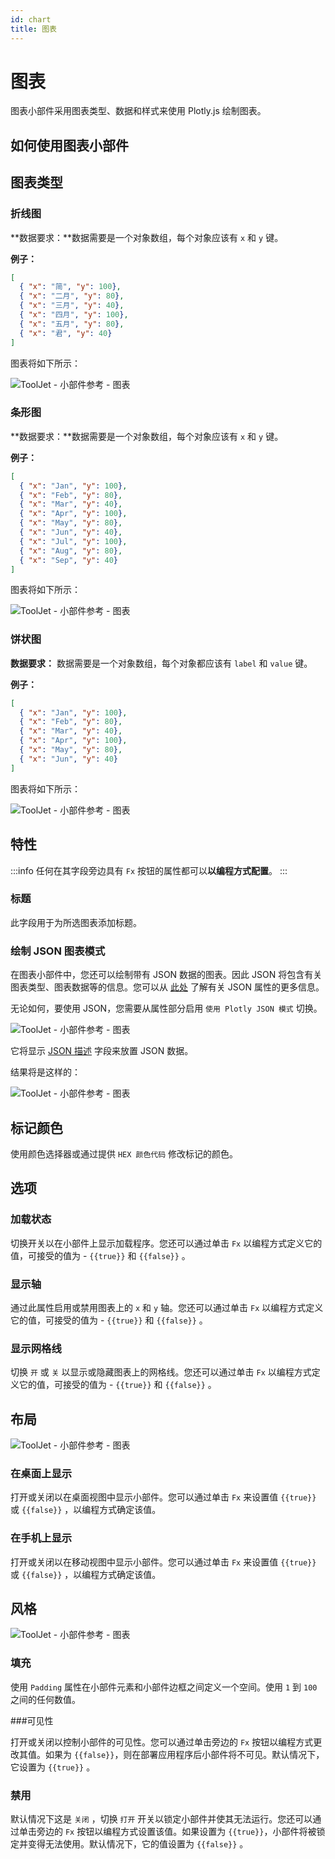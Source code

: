 ```yaml
---
id: chart
title: 图表
---
```

# 图表

图表小部件采用图表类型、数据和样式来使用 Plotly.js 绘制图表。

## 如何使用图表小部件



## 图表类型
### 折线图

**数据要求：**数据需要是一个对象数组，每个对象应该有 `x` 和 `y` 键。

**例子：**
```json
[
  { "x": "简", "y": 100},
  { "x": "二月", "y": 80},
  { "x": "三月", "y": 40},
  { "x": "四月", "y": 100},
  { "x": "五月", "y": 80},
  { "x": "君", "y": 40}
]
```

图表将如下所示：

<div style={{textAlign: 'center'}}>

<img className="screenshot-full" src="/img/widgets/chart/linec.png" alt="ToolJet - 小部件参考 - 图表" />

</div>

### 条形图

**数据要求：**数据需要是一个对象数组，每个对象应该有 `x` 和 `y` 键。

**例子：**

```json
[
  { "x": "Jan", "y": 100},
  { "x": "Feb", "y": 80},
  { "x": "Mar", "y": 40},
  { "x": "Apr", "y": 100},
  { "x": "May", "y": 80},
  { "x": "Jun", "y": 40},
  { "x": "Jul", "y": 100},
  { "x": "Aug", "y": 80},
  { "x": "Sep", "y": 40}
]
```

图表将如下所示：

<div style={{textAlign: 'center'}}>

<img className="screenshot-full" src="/img/widgets/chart/barc.png" alt="ToolJet - 小部件参考 - 图表" />

</div>

### 饼状图

**数据要求：** 数据需要是一个对象数组，每个对象都应该有 `label` 和 `value` 键。

**例子：**

```json
[
  { "x": "Jan", "y": 100},
  { "x": "Feb", "y": 80},
  { "x": "Mar", "y": 40},
  { "x": "Apr", "y": 100},
  { "x": "May", "y": 80},
  { "x": "Jun", "y": 40}
]
```

图表将如下所示：

<div style={{textAlign: 'center'}}>

<img className="screenshot-full" src="/img/widgets/chart/piec.png" alt="ToolJet - 小部件参考 - 图表" />

</div>

## 特性

:::info
任何在其字段旁边具有 `Fx` 按钮的属性都可以**以编程方式配置**。
:::

### 标题

此字段用于为所选图表添加标题。

### 绘制 JSON 图表模式

在图表小部件中，您还可以绘制带有 JSON 数据的图表。因此 JSON 将包含有关图表类型、图表数据等的信息。您可以从 [此处](https://plotly.com/javascript/reference/) 了解有关 JSON 属性的更多信息。

无论如何，要使用 JSON，您需要从属性部分启用 `使用 Plotly JSON 模式` 切换。

<div style={{textAlign: 'center'}}>

<img className="screenshot-full" src="/img/widgets/chart/pfjson.png" alt="ToolJet - 小部件参考 - 图表" />

</div>

它将显示 [JSON 描述](https://plotly.com/chart-studio-help/json-chart-schema/) 字段来放置 JSON 数据。

结果将是这样的：

<div style={{textAlign: 'center'}}>

<img className="screenshot-full" src="/img/widgets/chart/jsonschema.png" alt="ToolJet - 小部件参考 - 图表" />

</div>

## 标记颜色

使用颜色选择器或通过提供 `HEX 颜色代码` 修改标记的颜色。

## 选项
### 加载状态

切换开关以在小部件上显示加载程序。您还可以通过单击 `Fx` 以编程方式定义它的值，可接受的值为 - `{{true}}` 和 `{{false}}` 。

### 显示轴

通过此属性启用或禁用图表上的 `x` 和 `y` 轴。您还可以通过单击 `Fx` 以编程方式定义它的值，可接受的值为 - `{{true}}` 和 `{{false}}` 。

### 显示网格线

切换 `开` 或 `关` 以显示或隐藏图表上的网格线。您还可以通过单击 `Fx` 以编程方式定义它的值，可接受的值为 - `{{true}}` 和 `{{false}}` 。

## 布局

<div style={{textAlign: 'center'}}>

<img className="screenshot-full" src="/img/widgets/chart/layout.png" alt="ToolJet - 小部件参考 - 图表" />

</div>

### 在桌面上显示

打开或关闭以在桌面视图中显示小部件。您可以通过单击 `Fx` 来设置值 `{{true}}` 或 `{{false}}` ，以编程方式确定该值。
### 在手机上显示

打开或关闭以在移动视图中显示小部件。您可以通过单击 `Fx` 来设置值 `{{true}}` 或 `{{false}}` ，以编程方式确定该值。

## 风格

<div style={{textAlign: 'center'}}>

<img className="screenshot-full" src="/img/widgets/chart/styles.png" alt="ToolJet - 小部件参考 - 图表" />

</div>

### 填充

使用 `Padding` 属性在小部件元素和小部件边框之间定义一个空间。使用 `1` 到 `100` 之间的任何数值。

###可见性

打开或关闭以控制小部件的可见性。您可以通过单击旁边的 `Fx` 按钮以编程方式更改其值。如果为 `{{false}}`，则在部署应用程序后小部件将不可见。默认情况下，它设置为 `{{true}}` 。

### 禁用

默认情况下这是 `关闭` ，切换 `打开` 开关以锁定小部件并使其无法运行。您还可以通过单击旁边的 `Fx` 按钮以编程方式设置该值。如果设置为 `{{true}}`，小部件将被锁定并变得无法使用。默认情况下，它的值设置为 `{{false}}` 。

